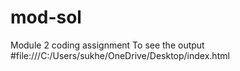 # mod-sol
Module 2 coding assignment
To see the output #file:///C:/Users/sukhe/OneDrive/Desktop/index.html
